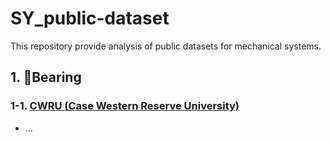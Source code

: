 # SY_public-dataset
This repository provide analysis of public datasets for mechanical systems.

## 1. :radio_button:Bearing
### 1-1. [CWRU (Case Western Reserve University)](https://engineering.case.edu/bearingdatacenter/download-data-file)
- ...
